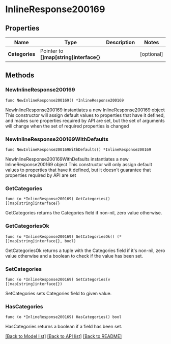 # InlineResponse200169

## Properties

Name | Type | Description | Notes
------------ | ------------- | ------------- | -------------
**Categories** | Pointer to **[]map[string]interface{}** |  | [optional] 

## Methods

### NewInlineResponse200169

`func NewInlineResponse200169() *InlineResponse200169`

NewInlineResponse200169 instantiates a new InlineResponse200169 object
This constructor will assign default values to properties that have it defined,
and makes sure properties required by API are set, but the set of arguments
will change when the set of required properties is changed

### NewInlineResponse200169WithDefaults

`func NewInlineResponse200169WithDefaults() *InlineResponse200169`

NewInlineResponse200169WithDefaults instantiates a new InlineResponse200169 object
This constructor will only assign default values to properties that have it defined,
but it doesn't guarantee that properties required by API are set

### GetCategories

`func (o *InlineResponse200169) GetCategories() []map[string]interface{}`

GetCategories returns the Categories field if non-nil, zero value otherwise.

### GetCategoriesOk

`func (o *InlineResponse200169) GetCategoriesOk() (*[]map[string]interface{}, bool)`

GetCategoriesOk returns a tuple with the Categories field if it's non-nil, zero value otherwise
and a boolean to check if the value has been set.

### SetCategories

`func (o *InlineResponse200169) SetCategories(v []map[string]interface{})`

SetCategories sets Categories field to given value.

### HasCategories

`func (o *InlineResponse200169) HasCategories() bool`

HasCategories returns a boolean if a field has been set.


[[Back to Model list]](../README.md#documentation-for-models) [[Back to API list]](../README.md#documentation-for-api-endpoints) [[Back to README]](../README.md)


